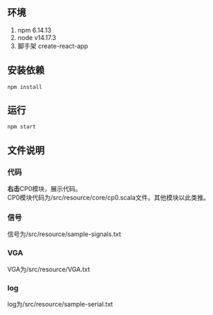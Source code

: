 ## 环境
1. npm 6.14.13
2. node v14.17.3
3. 脚手架 create-react-app

## 安装依赖
```npm install```

## 运行
```npm start```

## 文件说明
### 代码
**右击**CP0模块，展示代码。  
CP0模块代码为/src/resource/core/cp0.scala文件。其他模块以此类推。

### 信号
信号为/src/resource/sample-signals.txt

### VGA
VGA为/src/resource/VGA.txt

### log
log为/src/resource/sample-serial.txt  
